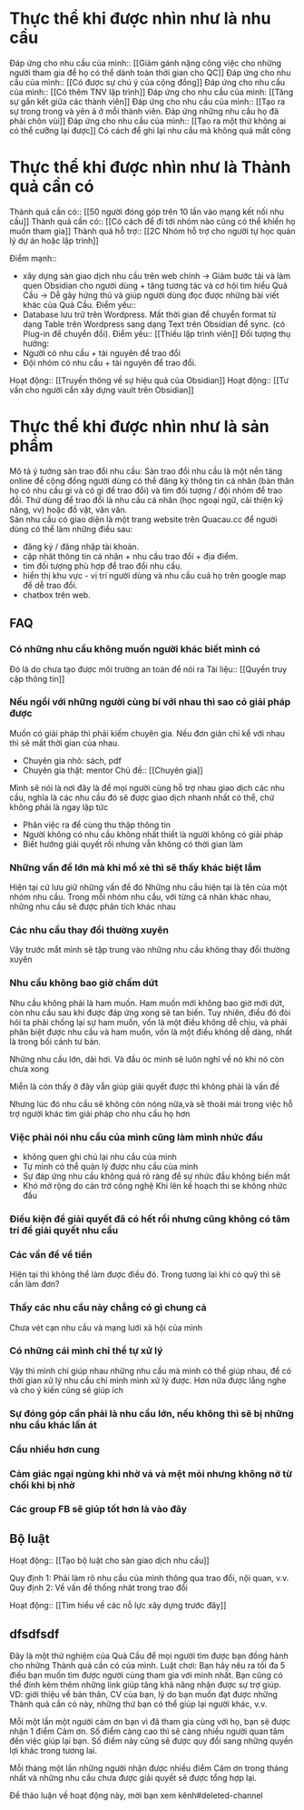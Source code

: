 # Thực thể khi được nhìn như là nhu cầu
Đáp ứng cho nhu cầu của mình:: [[Giảm gánh nặng công việc cho những người tham gia để họ có thể dành toàn thời gian cho QC]]
Đáp ứng cho nhu cầu của mình:: [[Có được sự chú ý của cộng đồng]]
Đáp ứng cho nhu cầu của mình:: [[Có thêm TNV lập trình]]
Đáp ứng cho nhu cầu của mình: [[Tăng sự gắn kết giữa các thành viên]]
Đáp ứng cho nhu cầu của mình:: [[Tạo ra sự trong trong và yên ả ở mỗi thành viên. Đáp ứng những nhu cầu họ đã phải chôn vùi]]
Đáp ứng cho nhu cầu của mình:: [[Tạo ra một thứ không ai có thể cưỡng lại được]]
Có cách để ghi lại nhu cầu mà không quá mất công
# Thực thể khi được nhìn như là Thành quả cần có
Thành quả cần có:: [[50 người đóng góp trên 10 lần vào mạng kết nối nhu cầu]]
Thành quả cần có:: [[Có cách để đi tới nhóm nào cũng có thể khiến họ muốn tham gia]]
Thành quả hỗ trợ:: [[2C Nhóm hỗ trợ cho người tự học quản lý dự án hoặc lập trình]]

Điểm mạnh:: 
- xây dựng sàn giao dịch nhu cầu trên web chính → Giảm bước tải và làm quen Obsidian cho người dùng + tăng tương tác và cơ hội tìm hiểu Quả Cầu → Dễ gây hứng thú và giúp người dùng đọc được những bài viết khác của Quả Cầu.
Điểm yếu::
- Database lưu trữ trên Wordpress. Mất thời gian để chuyển format từ dạng Table trên Wordpress sang dạng Text trên Obsidian để sync. (có Plug-in để chuyển đổi). 
Điểm yếu:: [[Thiếu lập trình viên]]
Đối tượng thụ hưởng: 
- Người có nhu cầu + tài nguyên để trao đổi
- Đội nhóm có nhu cầu + tài nguyên để trao đổi.

Hoạt động:: [[Truyền thông về sự hiệu quả của Obsidian]]
Hoạt động:: [[Tư vấn cho người cần xây dựng vault trên Obsidian]]

# Thực thể khi được nhìn như là sản phẩm
Mô tả ý tưởng sàn trao đổi nhu cầu:
Sàn trao đổi nhu cầu là một nền tảng online để cộng đồng người dùng có thể đăng ký thông tin cá nhân (bản thân họ có nhu cầu gì và có gì để trao đổi) và tìm đối tượng / đội nhóm để trao đổi. Thứ dùng để trao đổi là nhu cầu cá nhân (học ngoại ngữ, cải thiện kỹ năng, vv) hoặc đồ vật, vân vân.  
Sàn nhu cầu có giao diện là một trang website trên Quacau.cc để người dùng có thể làm những điều sau:
- đăng ký / đăng nhập tài khoản.
- cập nhât thông tin cá nhân + nhu cầu trao đổi + địa điểm.
- tìm đối tượng phù hợp để trao đổi nhu cầu.
- hiển thị khu vực - vị trí người dùng và nhu cầu cuả họ trên google map để dễ trao đổi.
- chatbox trên web.

## FAQ
### Có những nhu cầu không muốn người khác biết mình có
Đó là do chưa tạo được môi trường an toàn để nói ra
Tài liệu:: [[Quyền truy cập thông tin]]
### Nếu ngồi với những người cùng bí với nhau thì sao có giải pháp được
Muốn có giải pháp thì phải kiếm chuyên gia. Nếu đơn giản chỉ kể với nhau thì sẽ mất thời gian của nhau. 

- Chuyên gia nhỏ: sách, pdf
- Chuyên gia thật: mentor
Chủ đề:: [[Chuyên gia]]

Mình sẽ nói là nơi đây là để mọi người cùng hỗ trợ nhau giao dịch các nhu cầu, nghĩa là các nhu cầu đó sẽ được giao dịch nhanh nhất có thể, chứ không phải là ngay lập tức

- Phân việc ra để cùng thu thập thông tin
- Người không có nhu cầu không nhất thiết là người không có giải pháp
- Biết hướng giải quyết rồi nhưng vẫn không có thời gian làm

### Những vấn đề lớn mà khi mổ xẻ thì sẽ thấy khác biệt lắm
Hiện tại cứ lưu giữ những vấn đề đó 
Những nhu cầu hiện tại là tên của một nhóm nhu cầu. Trong mỗi nhóm nhu cầu, với từng cá nhân khác nhau, những nhu cầu sẽ được phân tích khác nhau

### Các nhu cầu thay đổi thường xuyên
Vậy trước mắt mình sẽ tập trung vào những nhu cầu không thay đổi thường xuyên

### Nhu cầu không bao giờ chấm dứt
Nhu cầu không phải là ham muốn. Ham muốn mới không bao giờ mới dứt, còn nhu cầu sau khi được đáp ứng xong sẽ tan biến. Tuy nhiên, điều đó đòi hỏi ta phải chống lại sự ham muốn, vốn là một điều không dễ chịu, và phải phân biệt được nhu cầu và ham muốn, vốn là một điều không dễ dàng, nhất là trong bối cảnh tư bản.

Những nhu cầu lớn, dài hơi. Và đầu óc mình sẽ luôn nghĩ về nó khi nó còn chưa xong

Miễn là còn thấy ở đây vẫn giúp giải quyết được thì không phải là vấn đề

Nhưng lúc đó nhu cầu sẽ không còn nóng nữa,và sẽ thoải mái trong việc hỗ trợ người khác tìm giải pháp cho nhu cầu họ hơn
### Việc phải nói nhu cầu của mình cũng làm mình nhức đầu
- không quen ghi chú lại nhu cầu của mình
- Tự mình có thể quản lý được nhu cầu của mình
- Sự đáp ứng nhu cầu không quá rõ ràng để sự nhức đầu không biến mất
- Khó mở rộng do cản trở công nghệ
Khi lên kế hoạch thi se không nhức đầu

### Điều kiện để giải quyết đã có hết rồi nhưng cũng không có tâm trí để giải quyết nhu cầu

### Các vấn đề về tiền
Hiện tại thì không thể làm được điều đó. Trong tương lai khi có quỹ thì sẽ cần làm đơn? 

### Thấy các nhu cầu này chẳng có gì chung cả
Chưa vét cạn nhu cầu và mạng lưới xã hội của mình

### Có những cái mình chỉ thể tự xử lý
Vậy thì mình chỉ giúp nhau những nhu cầu mà mình có thể giúp nhau, để có thời gian xử lý nhu cầu chỉ mình mình xử lý được. Hơn nữa được lắng nghe và cho ý kiến cũng sẽ giúp ích

### Sự đóng góp cần phải là nhu cầu lớn, nếu không thì sẽ bị những nhu cầu khác lấn át


### Cầu nhiều hơn cung

### Cảm giác ngại ngùng khi nhờ vả và mệt mỏi nhưng không nỡ từ chối khi bị nhờ

### Các group FB sẽ giúp tốt hơn là vào đây

## Bộ luật
Hoạt động:: [[Tạo bộ luật cho sàn giao dịch nhu cầu]]

Quy định 1: Phải làm rõ nhu cầu của mình thông qua trao đổi, nội quan, v.v.
Quy định 2: Về vấn đề thống nhât trong trao đổi

Hoạt động:: [[Tìm hiểu về các nỗ lực xây dựng trước đây]]

## dfsdfsdf
Đây là một thử nghiệm của Quả Cầu để mọi người tìm được bạn đồng hành cho những Thành quả cần có của mình. Luật chơi: Bạn hãy nêu ra tối đa 5 điều bạn muốn tìm được người cùng tham gia với mình nhất. Bạn cũng có thể đính kèm thêm những link giúp tăng khả năng nhận được sự trợ giúp. VD: giới thiệu về bản thân, CV của bạn, lý do bạn muốn đạt được những Thành quả cần có này, những thứ bạn có thể giúp lại người khác, v.v. 

Mỗi một lần một người cảm ơn bạn vì đã tham gia cùng với họ, bạn sẽ được nhận 1 điểm Cảm ơn. Số điểm càng cao thì sẽ càng nhiều người quan tâm đến việc giúp lại bạn. Số điểm này cũng sẽ được quy đổi sang những quyền lợi khác trong tương lai. 

Mỗi tháng một lần những người nhận được nhiều điểm Cảm ơn trong tháng nhất và những nhu cầu chưa được giải quyết sẽ được tổng hợp lại. 

Để thảo luận về hoạt động này, mời bạn xem kênh#deleted-channel